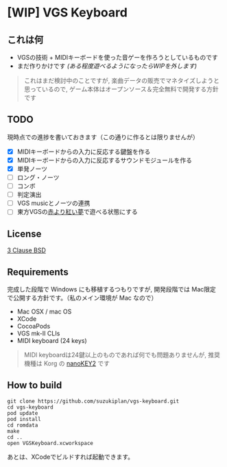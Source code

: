 # [WIP] VGS Keyboard

## これは何
- VGSの技術 + MIDIキーボードを使った音ゲーを作ろうとしているものです
- まだ作りかけです _(ある程度遊べるようになったらWIPを外します)_

> これはまだ検討中のことですが, 楽曲データの販売でマネタイズしようと思っているので, ゲーム本体はオープンソース＆完全無料で開発する方針です

## TODO
現時点での進捗を書いておきます（この通りに作るとは限りませんが）
- [x] MIDIキーボードからの入力に反応する鍵盤を作る
- [x] MIDIキーボードからの入力に反応するサウンドモジュールを作る
- [x] 単発ノーツ
- [ ] ロング・ノーツ
- [ ] コンボ
- [ ] 判定演出
- [ ] VGS musicとノーツの連携
- [ ] 東方VGSの[赤より紅い夢](https://github.com/suzukiplan/Touhou-VGS-MML-data/blob/master/data/BSLOT000.mml)で遊べる状態にする

## License
[3 Clause BSD](LICENSE.txt)

## Requirements 
完成した段階で Windows にも移植するつもりですが, 開発段階では Mac限定 で公開する方針です。（私のメイン環境が Mac なので）
- Mac OSX / mac OS
- XCode
- CocoaPods
- VGS mk-II CLIs
- MIDI keyboard (24 keys)

> MIDI keyboardは24鍵以上のものであれば何でも問題ありませんが, 推奨機種は Korg の [nanoKEY2](http://www.korg.com/jp/products/computergear/nanokey2/) です

## How to build 
```
git clone https://github.com/suzukiplan/vgs-keyboard.git
cd vgs-keyboard
pod update
pod install
cd romdata
make
cd ..
open VGSKeyboard.xcworkspace
```
あとは、XCodeでビルドすれば起動できます。

